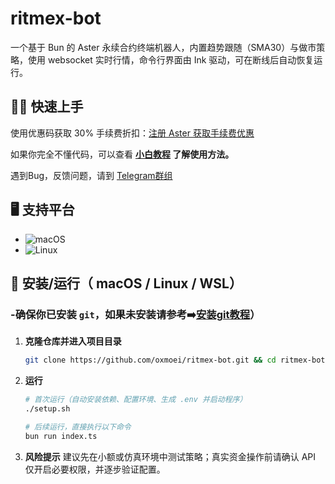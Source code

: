 # ritmex-bot

一个基于 Bun 的 Aster 永续合约终端机器人，内置趋势跟随（SMA30）与做市策略，使用 websocket 实时行情，命令行界面由 Ink 驱动，可在断线后自动恢复运行。

## 💁‍♀️ 快速上手

使用优惠码获取 30% 手续费折扣：[注册 Aster 获取手续费优惠](https://www.asterdex.com/zh-CN/referral/5e0897)

如果你完全不懂代码，可以查看 **[小白教程](simple-readme.md) 了解使用方法。**

遇到Bug，反馈问题，请到 [Telegram群组](https://t.me/+4fdo0quY87o4Mjhh)

## 🖥️ **支持平台**
- ![macOS](https://img.shields.io/badge/-macOS-000000?logo=apple&logoColor=white)
- ![Linux](https://img.shields.io/badge/-Linux-FCC624?logo=linux&logoColor=black)

## 🤖 安装/运行（ macOS / Linux / WSL）
### -确保你已安装 `git`，如果未安装请参考➡️[安装git教程](./安装git教程.md)）
1. **克隆仓库并进入项目目录**
     ```bash
     git clone https://github.com/oxmoei/ritmex-bot.git && cd ritmex-bot 
     ```
2. **运行**
     ```bash
     # 首次运行（自动安装依赖、配置环境、生成 .env 并启动程序）
     ./setup.sh

     # 后续运行，直接执行以下命令
     bun run index.ts
     ```
     
3. **风险提示**
   建议先在小额或仿真环境中测试策略；真实资金操作前请确认 API 仅开启必要权限，并逐步验证配置。

